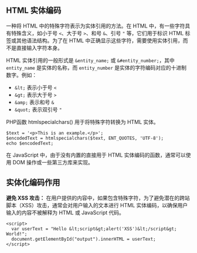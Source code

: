 ## **HTML 实体编码**
一种将 HTML 中的特殊字符表示为实体引用的方法。在 HTML 中，有一些字符具有特殊含义，如小于号 `<`、大于号 `>`、和号 `&`、引号 `"` 等，它们用于标识 HTML 标签或其他语法结构。为了在 HTML 中正确显示这些字符，需要使用实体引用，而不是直接输入字符本身。

HTML 实体引用的一般形式是 `&entity_name;` 或 `&#entity_number;`，其中 `entity_name` 是实体的名称，而 `entity_number` 是实体的字符编码对应的十进制数字。例如：

* `&lt;` 表示小于号 `<`
* `&gt;` 表示大于号 `>`
* `&amp;` 表示和号 `&`
* `&quot;` 表示双引号 `"`



PHP函数 htmlspecialchars() 用于将特殊字符转换为 HTML 实体。
   ```
   $text = '<p>This is an example.</p>';
   $encodedText = htmlspecialchars($text, ENT_QUOTES, 'UTF-8');
   echo $encodedText;
   ```

在 JavaScript 中，由于没有内置的直接用于 HTML 实体编码的函数，通常可以使用 DOM 操作或一些第三方库来实现。

## **实体化编码作用**
**避免 XSS 攻击：** 在用户提供的内容中，如果包含特殊字符，为了避免潜在的跨站脚本（XSS）攻击，通常会对用户输入的文本进行 HTML 实体编码，以确保用户输入的内容不被解释为 HTML 或 JavaScript 代码。

```
<script>
  var userText = "Hello &lt;script&gt;alert('XSS')&lt;/script&gt; World!";
  document.getElementById("output").innerHTML = userText;
</script>
```

